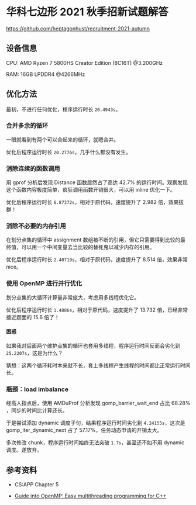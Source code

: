 # 华科七边形 2021 秋季招新试题解答

https://github.com/heptagonhust/recruitment-2021-autumn

## 设备信息

CPU: AMD Ryzen 7 5800HS Creator Edition (8C16T) @3.200GHz

RAM: 16GB LPDDR4 @4266MHz

## 优化方法

最初，不进行任何优化，程序运行时长 `20.4943s`。

### 合并多余的循环

一眼就看到有两个可以合起来的循环，就嗯合并。

优化后程序运行时长 `20.2776s`，几乎什么都没有发生。

### 消除连续的函数调用

用 gprof 分析后发现 Distance 函数居然占了高达 42.7% 的运行时间。观察发现这个函数内容极度简单，疯狂调用函数开销很大，可以用 inline 优化一下。

优化后程序运行时长 `6.87372s`，相对于原代码，速度提升了 2.982 倍，效果拔群！

### 消除不必要的内存引用

在划分点集的循环中 assignment 数组被不断的引用，但它只需要得到比较的最终值，可以用一个中间变量去当比较的替死鬼以减少内存的引用。

优化后程序运行时长 `2.40719s`，相对于原代码，速度提升了 8.514 倍，效果非常 nice。

### 使用 OpenMP 进行并行优化

划分点集的大循环计算量非常庞大，考虑用多线程优化它。

优化后程序运行时长 `1.4886s`，相对于原代码，速度提升了 13.732 倍，已经非常接近题面的 15.6 倍了！

#### 困惑

如果我对后面两个维护点集的循环也套用多线程，程序运行时间反而会劣化到 `25.2207s`，这是为什么？

猜想：这两个循环耗时本来就不长，套上多线程产生线程的时间都比正常运行时间长。

### 瓶颈：load imbalance

经高人指点后，使用 AMDuProf 分析发现 gomp_barrier_wait_end 占比 68.28% ，同步的时间比计算还长。

于是尝试添加 dynamic 调度子句，结果程序运行时间劣化到 `4.24155s`，这次是 gomp_iter_dynamic_next 占了 57.17%，任务动态申请的开销太大。

多次修改 chunk，程序运行时间始终无法突破 `1.7s`，甚至还不如不用 dynamic 调度。遂放弃。

## 参考资料

* CS:APP Chapter 5

* [Guide into OpenMP: Easy multithreading programming for C++](https://bisqwit.iki.fi/story/howto/openmp/#Abstract)